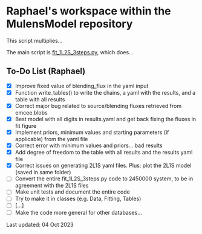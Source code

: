 # Raphael's workspace within the MulensModel repository 

This script multiplies...

The main script is [fit_1L2S_3steps.py](https://github.com/rapoliveira/MulensModel/blob/master/exploring_MulensModel/fit_1L2S_3steps.py), which does...

<!-- - Give other references or details from the ESO proposal? -->

<!-- ## Instructions to run the script

If the Python libraries astropy, matplotlib, numpy and scipy are installed, a single command do the entire analysis and produces the two outputs:
```
python3 multiply_integrate_spectra_tcurves.py
```

Other transmission curves and spectra can be adopted, as the functions are general and a 1d-interpolation is applied to account for the different grids in wavelength.
New transmission curves should be added to the [transm_curves/](https://github.com/rapoliveira/ESO_prop_extinction/tree/master/transm_curves) folder, with the first two columns containing the wavelength and efficiency.
New stellar spectra in fits format should be added to the [spectra/](https://github.com/rapoliveira/ESO_prop_extinction/tree/master/spectra) folder and listed in the file spectra_coords.txt. The spectra should contain at least two columns named as WAVE and FLUX, as well as the X-Shooter spectra.

It is possible to compute JHKs magnitudes of the stellar spectra using the transmission curves from HAWK-I or 2MASS ([Skrutskie et al. 2006](https://ui.adsabs.harvard.edu/abs/2006AJ....131.1163S/abstract)), to be compared with values from Simbad or VVV. To do that for each of the JHKs filters, edit line 182 and uncomment line 265 of the main code, and print the array JHKmag to the terminal. -->

## To-Do List (Raphael)
<!-- - *old: I will also review the code one last time and improve the derivation of JHKs mags.* -->
<!-- - URGENT: Deal with more than one spectrum for the same star (weighted average) ->> Only duplicated spectra working so far. -->
- [X] Improve fixed value of blending_flux in the yaml input
- [X] Function write_tables() to write the chains, a yaml with the results, and a table with all results
- [X] Correct major bug related to source/blending fluxes retrieved from emcee.blobs
- [X] Best model with all digits in results.yaml and get back fixing the fluxes in fit figure
- [X] Implement priors, minimum values and starting parameters (if applicable) from the yaml file
- [X] Correct error with minimum values and priors... bad results
- [X] Add degree of freedom to the table with all results and the results yaml file
- [X] Correct issues on generating 2L1S yaml files. Plus: plot the 2L1S model (saved in same folder)
- [ ] Convert the entire fit_1L2S_3steps.py code to 2450000 system, to be in agreement with the 2L1S files
- [ ] Make unit tests and document the entire code
- [ ] Try to make it in classes (e.g. Data, Fitting, Tables)
- [ ] [...]
- [ ] Make the code more general for other databases...

Last updated: 04 Oct 2023
